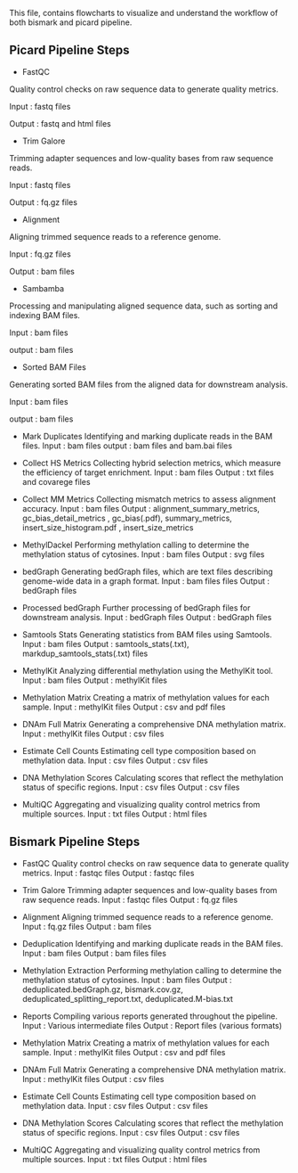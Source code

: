 This file, contains flowcharts to visualize and understand the workflow of both bismark and picard pipeline.

## Picard Pipeline Steps
* FastQC 

Quality control checks on raw sequence data to generate quality metrics.

Input  : fastq files

Output : fastq and html files

* Trim Galore

Trimming adapter sequences and low-quality bases from raw sequence reads.

Input  : fastq files

Output : fq.gz  files

* Alignment

Aligning trimmed sequence reads to a reference genome.

Input  : fq.gz files

Output : bam   files

* Sambamba 

Processing and manipulating aligned sequence data, such as sorting and indexing BAM files.

Input  : bam files

output : bam files 

* Sorted BAM Files

Generating sorted BAM files from the aligned data for downstream analysis.

Input  : bam files

output : bam files 

* Mark Duplicates 
Identifying and marking duplicate reads in the BAM files.
Input  : bam files
output : bam files and bam.bai files

* Collect HS Metrics 
Collecting hybrid selection metrics, which measure the efficiency of target enrichment.
Input  : bam files
Output : txt files and covarege files

* Collect MM Metrics 
Collecting mismatch metrics to assess alignment accuracy.
Input  : bam files
Output : alignment_summary_metrics, gc_bias_detail_metrics , gc_bias(.pdf), summary_metrics, insert_size_histogram.pdf , insert_size_metrics

* MethylDackel 
Performing methylation calling to determine the methylation status of cytosines.
Input  : bam files
Output : svg files  

* bedGraph
Generating bedGraph files, which are text files describing genome-wide data in a graph format.
Input  : bam files files
Output : bedGraph files

* Processed bedGraph
Further processing of bedGraph files for downstream analysis.
Input  : bedGraph files
Output : bedGraph files

* Samtools Stats
Generating statistics from BAM files using Samtools.
Input  : bam files
Output : samtools_stats(.txt), markdup_samtools_stats(.txt) files

* MethylKit 
Analyzing differential methylation using the MethylKit tool.
Input  : bam files
Output : methylKit files

* Methylation Matrix
Creating a matrix of methylation values for each sample.
Input  : methylKit files
Output : csv and pdf files

* DNAm Full Matrix
Generating a comprehensive DNA methylation matrix.
Input  : methylKit files
Output : csv files

* Estimate Cell Counts
Estimating cell type composition based on methylation data.
Input  : csv files
Output : csv files

* DNA Methylation Scores 
Calculating scores that reflect the methylation status of specific regions.
Input  : csv files
Output : csv files

* MultiQC
Aggregating and visualizing quality control metrics from multiple sources.
Input  : txt files
Output : html files

## Bismark Pipeline Steps
* FastQC
Quality control checks on raw sequence data to generate quality metrics.
Input  : fastqc files
Output : fastqc files

* Trim Galore
Trimming adapter sequences and low-quality bases from raw sequence reads.
Input  : fastqc files
Output : fq.gz files

* Alignment
Aligning trimmed sequence reads to a reference genome.
Input  : fq.gz files
Output : bam files

* Deduplication
Identifying and marking duplicate reads in the BAM files.
Input  : bam files
Output : bam files files

* Methylation Extraction
Performing methylation calling to determine the methylation status of cytosines.
Input  : bam files
Output : deduplicated.bedGraph.gz, bismark.cov.gz, deduplicated_splitting_report.txt, deduplicated.M-bias.txt

* Reports
Compiling various reports generated throughout the pipeline.
Input  : Various intermediate files
Output : Report files (various formats)

* Methylation Matrix
Creating a matrix of methylation values for each sample.
Input  : methylKit files
Output : csv and pdf files

* DNAm Full Matrix
Generating a comprehensive DNA methylation matrix.
Input  : methylKit files
Output : csv files

* Estimate Cell Counts
Estimating cell type composition based on methylation data.
Input  : csv files
Output : csv files

* DNA Methylation Scores 
Calculating scores that reflect the methylation status of specific regions.
Input  : csv files
Output : csv files

* MultiQC
Aggregating and visualizing quality control metrics from multiple sources.
Input  : txt files
Output : html files
